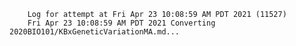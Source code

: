         Log for attempt at Fri Apr 23 10:08:59 AM PDT 2021 (11527)
        Fri Apr 23 10:08:59 AM PDT 2021 Converting 2020BIO101/KBxGeneticVariationMA.md...
